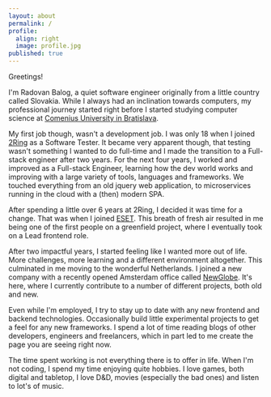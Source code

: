```yaml
---
layout: about
permalink: /
profile:
  align: right
  image: profile.jpg
published: true
---
```


Greetings!

I'm Radovan Balog, a quiet software engineer originally from a little country called Slovakia. While I always had an inclination towards computers, my professional journey started right before I started studying computer science at [Comenius University in Bratislava](https://fmph.uniba.sk/en/).

My first job though, wasn't a development job. I was only 18 when I joined [2Ring](https://www.2ring.com/) as a Software Tester. It became very apparent though, that testing wasn't something I wanted to do full-time and I made the transition to a Full-stack engineer after two years. For the next four years, I worked and improved as a Full-stack Engineer, learning how the dev world works and improving with a large variety of tools, languages and frameworks. We touched everything from an old jquery web application, to microservices running in the cloud with a (then) modern SPA.

After spending a little over 6 years at 2Ring, I decided it was time for a change. That was when I joined [ESET](https://www.eset.com/int/). This breath of fresh air resulted in me being one of the first people on a greenfield project, where I eventually took on a Lead frontend role.

After two impactful years, I started feeling like I wanted more out of life. More challenges, more learning and a different environment altogether. This culminated in me moving to the wonderful Netherlands. I joined a new company with a recently opened Amsterdam office called [NewGlobe](https://newglobe.education/home-page/). It's here, where I currently contribute to a number of different projects, both old and new.

Even while I'm employed, I try to stay up to date with any new frontend and backend technologies. Occasionally build little experimental projects to get a feel for any new frameworks. I spend a lot of time reading blogs of other developers, engineers and freelancers, which in part led to me create the page you are seeing right now.

The time spent working is not everything there is to offer in life. When I'm not coding, I spend my time enjoying quite hobbies. I love games, both digital and tabletop, I love D&D, movies (especially the bad ones) and listen to lot's of music.
